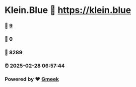# Klein.Blue :link: https://klein.blue 
### :page_facing_up: [9](https://klein.blue/tag.html) 
### :speech_balloon: 0 
### :hibiscus: 8289 
### :alarm_clock: 2025-02-28 06:57:44 
### Powered by :heart: [Gmeek](https://github.com/Meekdai/Gmeek)
